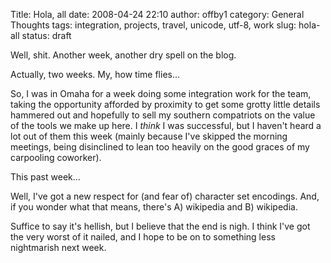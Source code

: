 Title: Hola, all
date: 2008-04-24 22:10
author: offby1
category: General Thoughts
tags: integration, projects, travel, unicode, utf-8, work
slug: hola-all
status: draft

Well, shit. Another week, another dry spell on the blog.

Actually, two weeks. My, how time flies\...

So, I was in Omaha for a week doing some integration work for the team, taking the opportunity afforded by proximity to get some grotty little details hammered out and hopefully to sell my southern compatriots on the value of the tools we make up here. I _think_ I was successful, but I haven't heard a lot out of them this week (mainly because I've skipped the morning meetings, being disinclined to lean too heavily on the good graces of my carpooling coworker).

This past week\...

Well, I've got a new respect for (and fear of) character set encodings. And, if you wonder what that means, there's A) wikipedia and B) wikipedia.

Suffice to say it's hellish, but I believe that the end is nigh. I think I've got the very worst of it nailed, and I hope to be on to something less nightmarish next week.
